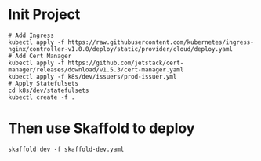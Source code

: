 # Init Project

```shell
# Add Ingress
kubectl apply -f https://raw.githubusercontent.com/kubernetes/ingress-nginx/controller-v1.0.0/deploy/static/provider/cloud/deploy.yaml
# Add Cert Manager
kubectl apply -f https://github.com/jetstack/cert-manager/releases/download/v1.5.3/cert-manager.yaml
kubectl apply -f k8s/dev/issuers/prod-issuer.yml
# Apply Statefulsets
cd k8s/dev/statefulsets
kubectl create -f .
```

# Then use Skaffold to deploy

```shell
skaffold dev -f skaffold-dev.yaml
```
